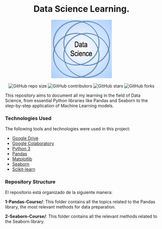 <div align="center" >

# Data Science Learning.

</div>

<p align="center" >
     <img width="200" heigth="200" src="images/DataScienceLogo.png">
</p>

<div align="center">

![GitHub repo size](https://img.shields.io/github/repo-size/emersondivB0/Data-Science-Learning)
![GitHub contributors](https://img.shields.io/github/contributors/emersondivB0/Data-Science-Learning)
![GitHub stars](https://img.shields.io/github/stars/emersondivB0/Data-Science-Learning?style=social)
![GitHub forks](https://img.shields.io/github/forks/emersondivB0/Data-Science-Learning?style=social)

</div>


This repository aims to document all my learning in the field of Data Science, from essential Python libraries like Pandas and Seaborn to the step-by-step application of Machine Learning models.

### Technologies Used
The following tools and technologies were used in this project:

- [Google Drive](https://www.google.com/intl/en/drive/)
- [Google Colaboratory](https://colab.research.google.com/?hl=en)
- [Python 3](https://www.python.org)
- [Pandas](https://pandas.pydata.org)
- [Matplotlib](https://matplotlib.org)
- [Seaborn](https://seaborn.pydata.org)
- [Scikit-learn](https://scikit-learn.org/stable/)

### Repository Structure
El repositorio está organizado de la siguiente manera:

**1-Pandas-Course/**: This folder contains all the topics related to the Pandas library, the most relevant methods for data preparation.

**2-Seaborn-Course/**: This folder contains all the relevant methods related to the Seaborn library.